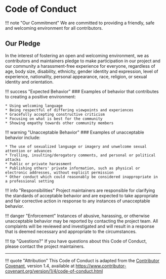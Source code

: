 # Code of Conduct

!!! note "Our Commitment"
    We are committed to providing a friendly, safe and welcoming environment for all contributors.

## Our Pledge

In the interest of fostering an open and welcoming environment, we as contributors and maintainers pledge to make participation in our project and our community a harassment-free experience for everyone, regardless of age, body size, disability, ethnicity, gender identity and expression, level of experience, nationality, personal appearance, race, religion, or sexual identity and orientation.

!!! success "Expected Behavior"
    ### Examples of behavior that contributes to creating a positive environment:

    * Using welcoming language
    * Being respectful of differing viewpoints and experiences
    * Gracefully accepting constructive criticism
    * Focusing on what is best for the community
    * Showing empathy towards other community members

!!! warning "Unacceptable Behavior"
    ### Examples of unacceptable behavior include:

    * The use of sexualized language or imagery and unwelcome sexual attention or advances
    * Trolling, insulting/derogatory comments, and personal or political attacks
    * Public or private harassment
    * Publishing others' private information, such as physical or electronic addresses, without explicit permission
    * Other conduct which could reasonably be considered inappropriate in a professional setting

!!! info "Responsibilities"
    Project maintainers are responsible for clarifying the standards of acceptable behavior and are expected to take appropriate and fair corrective action in response to any instances of unacceptable behavior.

!!! danger "Enforcement"
    Instances of abusive, harassing, or otherwise unacceptable behavior may be reported by contacting the project team. All complaints will be reviewed and investigated and will result in a response that is deemed necessary and appropriate to the circumstances.

!!! tip "Questions?"
    If you have questions about this Code of Conduct, please contact the project maintainers.

---

!!! quote "Attribution"
    This Code of Conduct is adapted from the [Contributor Covenant](https://www.contributor-covenant.org), version 1.4, available at https://www.contributor-covenant.org/version/1/4/code-of-conduct.html